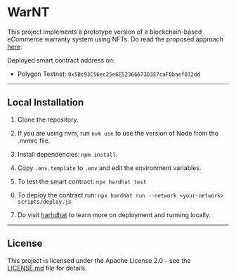 # WarNT

This project implements a prototype version of a blockchain-based eCommerce warranty system using NFTs. Do read the proposed approach [here](RULES.md).

Deployed smart contract address on:
- Polygon Testnet: `0x5Bc93C56ec25e6E52366673D3E7caF0baef032dd`

---

## Local Installation

1. Clone the repository.

2. If you are using nvm, run `nvm use` to use the version of Node from the .nvmrc file.

3. Install dependencies: `npm install`.

4. Copy `.env.template` to `.env` and edit the environment variables.

5. To test the smart contract: `npx hardhat test`

6. To deploy the contract run: `npx hardhat run --network <your-network> scripts/deploy.js`

7. Do visit [harhdhat](https://hardhat.org/hardhat-runner/docs/getting-started#overview) to learn more on
   deployment and running locally.

---

## License

This project is licensed under the Apache License 2.0 - see the [LICENSE.md](LICENSE) file for details.
